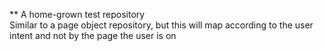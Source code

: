 ** A home-grown test repository  
Similar to a page object repository, but this will map according to the user intent and not by the page the user is on

